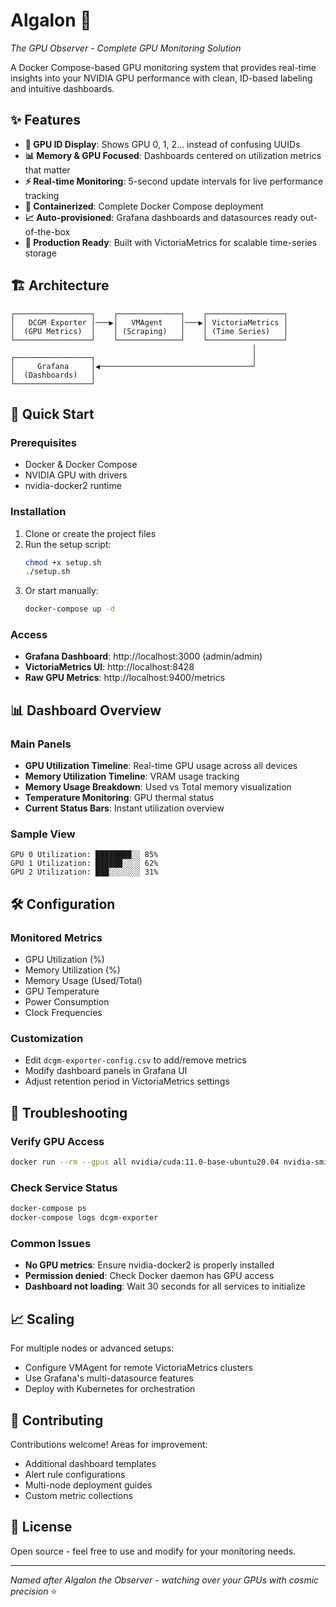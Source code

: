 # Algalon 🌟
*The GPU Observer - Complete GPU Monitoring Solution*

A Docker Compose-based GPU monitoring system that provides real-time insights into your NVIDIA GPU performance with clean, ID-based labeling and intuitive dashboards.

## ✨ Features

- **🎯 GPU ID Display**: Shows GPU 0, 1, 2... instead of confusing UUIDs
- **📊 Memory & GPU Focused**: Dashboards centered on utilization metrics that matter
- **⚡ Real-time Monitoring**: 5-second update intervals for live performance tracking
- **🐋 Containerized**: Complete Docker Compose deployment
- **📈 Auto-provisioned**: Grafana dashboards and datasources ready out-of-the-box
- **🔧 Production Ready**: Built with VictoriaMetrics for scalable time-series storage

## 🏗️ Architecture

```
┌─────────────────┐    ┌──────────────┐    ┌─────────────────┐
│   DCGM Exporter │───▶│   VMAgent    │───▶│ VictoriaMetrics │
│  (GPU Metrics)  │    │ (Scraping)   │    │ (Time Series)   │
└─────────────────┘    └──────────────┘    └─────────────────┘
                                                      │
┌─────────────────┐                                   │
│     Grafana     │◀──────────────────────────────────┘
│  (Dashboards)   │
└─────────────────┘
```

## 🚀 Quick Start

### Prerequisites
- Docker & Docker Compose
- NVIDIA GPU with drivers
- nvidia-docker2 runtime

### Installation
1. Clone or create the project files
2. Run the setup script:
   ```bash
   chmod +x setup.sh
   ./setup.sh
   ```
3. Or start manually:
   ```bash
   docker-compose up -d
   ```

### Access
- **Grafana Dashboard**: http://localhost:3000 (admin/admin)
- **VictoriaMetrics UI**: http://localhost:8428
- **Raw GPU Metrics**: http://localhost:9400/metrics

## 📊 Dashboard Overview

### Main Panels
- **GPU Utilization Timeline**: Real-time GPU usage across all devices
- **Memory Utilization Timeline**: VRAM usage tracking
- **Memory Usage Breakdown**: Used vs Total memory visualization
- **Temperature Monitoring**: GPU thermal status
- **Current Status Bars**: Instant utilization overview

### Sample View
```
GPU 0 Utilization: ████████░░ 85%
GPU 1 Utilization: ██████░░░░ 62%
GPU 2 Utilization: ███░░░░░░░ 31%
```

## 🛠️ Configuration

### Monitored Metrics
- GPU Utilization (%)
- Memory Utilization (%)
- Memory Usage (Used/Total)
- GPU Temperature
- Power Consumption
- Clock Frequencies

### Customization
- Edit `dcgm-exporter-config.csv` to add/remove metrics
- Modify dashboard panels in Grafana UI
- Adjust retention period in VictoriaMetrics settings

## 🔧 Troubleshooting

### Verify GPU Access
```bash
docker run --rm --gpus all nvidia/cuda:11.0-base-ubuntu20.04 nvidia-smi
```

### Check Service Status
```bash
docker-compose ps
docker-compose logs dcgm-exporter
```

### Common Issues
- **No GPU metrics**: Ensure nvidia-docker2 is properly installed
- **Permission denied**: Check Docker daemon has GPU access
- **Dashboard not loading**: Wait 30 seconds for all services to initialize

## 📈 Scaling

For multiple nodes or advanced setups:
- Configure VMAgent for remote VictoriaMetrics clusters
- Use Grafana's multi-datasource features
- Deploy with Kubernetes for orchestration

## 🤝 Contributing

Contributions welcome! Areas for improvement:
- Additional dashboard templates
- Alert rule configurations
- Multi-node deployment guides
- Custom metric collections

## 📝 License

Open source - feel free to use and modify for your monitoring needs.

---

*Named after Algalon the Observer - watching over your GPUs with cosmic precision* ⭐
